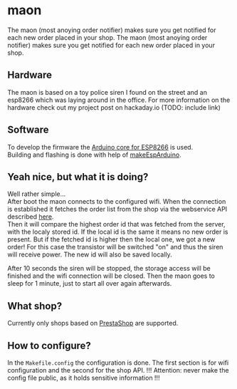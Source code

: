 # maon

The maon (most anoying order notifier) makes sure you get notified for each new order placed in your shop.
The maon (most anoying order notifier) makes sure you get notified for each new order placed in your shop.

## Hardware
The maon is based on a toy police siren I found on the street and an esp8266 which was laying around in the office.
For more information on the hardware check out my project post on hackaday.io (TODO: include link)

## Software
To develop the firmware the [Arduino core for ESP8266](https://github.com/esp8266/Arduino) is used.  
Building and flashing is done with help of [makeEspArduino](https://github.com/plerup/makeEspArduino).

## Yeah nice, but what it is doing?
Well rather simple...   
After boot the maon connects to the configured wifi.
When the connection is established it fetches the order list from the shop via the webservice API described [here](https://devdocs.prestashop.com/1.7/webservice/).  
Then it will compare the highest order id that was fetched from the server, with the localy stored id. If the local id is the same it means no new order is present.
But if the fetched id is higher then the local one, we got a new order!
For this case the transistor will be switched "on" and thus the siren will receive power.
The new id will also be saved locally.

After 10 seconds the siren will be stopped, the storage access will be finished and the wifi connection will be closed.
Then the maon goes to sleep for 1 minute, just to start all over again afterwards.

## What shop?
Currently only shops based on [PrestaShop](https://www.prestashop.com) are supported.

## How to configure?
In the `Makefile.config` the configuration is done.
The first section is for wifi configuration and the second for the shop API.
!!! Attention: never make the config file public, as it holds sensitive information !!!
